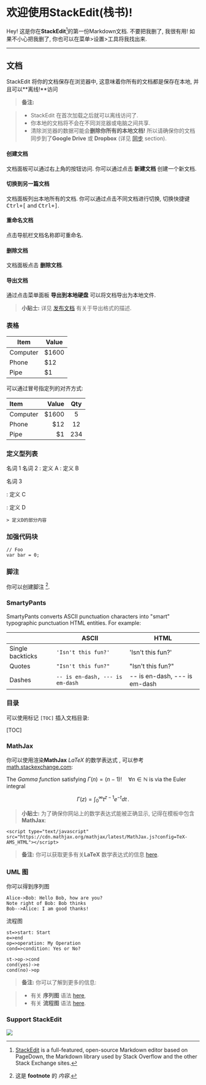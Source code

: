 欢迎使用StackEdit(栈书)!
===================


Hey! 这是你在**StackEdit**[^stackedit]的第一份Markdown文档. 不要把我删了, 我很有用! 如果不小心把我删了, 你也可以在<i class="icon-cog"></i>菜单>设置>工具将我找出来.

----------


文档
-------------

StackEdit 将你的文档保存在浏览器中, 这意味着你所有的文档都是保存在本地, 并且可以**离线!**访问

> **备注:**

> - StackEdit 在首次加载之后就可以离线访问了.
> - 你本地的文档将不会在不同浏览器或电脑之间共享.
> - 清除浏览器的数据可能会**删除你所有的本地文档!** 所以请确保你的文档同步到了**Google Drive** 或 **Dropbox** (详见 [<i class="icon-refresh"></i> 同步](#synchronization) section).

#### <i class="icon-file"></i> 创建文档

文档面板可以通过右上角的<i class="icon-folder-open"></i>按钮访问. 你可以通过点击<i class="icon-file"></i> **新建文档** 创建一个新文档.

#### <i class="icon-folder-open"></i> 切换到另一篇文档

文档面板列出本地所有的文档. 你可以通过点击不同文档进行切换, 切换快捷键 <kbd>Ctrl+[</kbd> and <kbd>Ctrl+]</kbd>.

#### <i class="icon-pencil"></i> 重命名文档

点击导航栏文档名称即可重命名.

#### <i class="icon-trash"></i> 删除文档

文档面板点击<i class="icon-trash"></i> **删除文档**.

#### <i class="icon-hdd"></i> 导出文档

通过点击<i class="icon-provider-stackedit"></i>菜单面板<i class="icon-hdd"></i> **导出到本地硬盘** 可以将文档导出为本地文件.

> **小贴士:** 详见 [<i class="icon-upload"></i> 发布文档](#publish-a-document) 有关于导出格式的描述.


### 表格


Item     | Value
-------- | ---
Computer | $1600
Phone    | $12
Pipe     | $1

可以通过冒号指定列的对齐方式:

| Item     | Value | Qty   |
| :------- | ----: | :---: |
| Computer | $1600 |  5    |
| Phone    | $12   |  12   |
| Pipe     | $1    |  234  |


### 定义型列表

名词 1
名词 2
:   定义 A
:   定义 B

名词 3

:   定义 C

:   定义 D

	> 定义D的部分内容


### 加强代码块


```
// Foo
var bar = 0;
```

### 脚注

你可以创建脚注 [^footnote].

  [^footnote]: 这是 **footnote** 的 *内容*.


### SmartyPants

SmartyPants converts ASCII punctuation characters into "smart" typographic punctuation HTML entities. For example:

|                  | ASCII                        | HTML              |
 ----------------- | ---------------------------- | ------------------
| Single backticks | `'Isn't this fun?'`            | 'Isn't this fun?' |
| Quotes           | `"Isn't this fun?"`            | "Isn't this fun?" |
| Dashes           | `-- is en-dash, --- is em-dash` | -- is en-dash, --- is em-dash |


### 目录

可以使用标记 `[TOC]` 插入文档目录:

[TOC]


### MathJax

你可以使用渲染**MathJax** *LaTeX* 的数学表达式 , 可以参考 [math.stackexchange.com][1]:

The *Gamma function* satisfying $\Gamma(n) = (n-1)!\quad\forall n\in\mathbb N$ is via the Euler integral

$$
\Gamma(z) = \int_0^\infty t^{z-1}e^{-t}dt\,.
$$

> **小贴士:** 为了确保你网站上的数学表达式能被正确显示, 记得在模板中包含**MathJax**:

```
<script type="text/javascript" src="https://cdn.mathjax.org/mathjax/latest/MathJax.js?config=TeX-AMS_HTML"></script>
```

> **备注:** 你可以获取更多有关**LaTeX** 数学表达式的信息 [here][4].


### UML 图

你可以得到序列图

```sequence
Alice->Bob: Hello Bob, how are you?
Note right of Bob: Bob thinks
Bob-->Alice: I am good thanks!
```

流程图

```flow
st=>start: Start
e=>end
op=>operation: My Operation
cond=>condition: Yes or No?

st->op->cond
cond(yes)->e
cond(no)->op
```

> **备注:** 你可以了解到更多的信息:

> - 有关 **序列图** 语法 [here][7],
> - 有关 **流程图** 语法 [here][8].

### Support StackEdit

[![](https://cdn.monetizejs.com/resources/button-32.png)](https://monetizejs.com/authorize?client_id=ESTHdCYOi18iLhhO&summary=true)

  [^stackedit]: [StackEdit](https://stackedit.io/) is a full-featured, open-source Markdown editor based on PageDown, the Markdown library used by Stack Overflow and the other Stack Exchange sites.


  [1]: http://math.stackexchange.com/
  [2]: http://daringfireball.net/projects/markdown/syntax "Markdown"
  [3]: https://github.com/jmcmanus/pagedown-extra "Pagedown Extra"
  [4]: http://meta.math.stackexchange.com/questions/5020/mathjax-basic-tutorial-and-quick-reference
  [5]: https://code.google.com/p/google-code-prettify/
  [6]: http://highlightjs.org/
  [7]: http://bramp.github.io/js-sequence-diagrams/
  [8]: http://adrai.github.io/flowchart.js/
